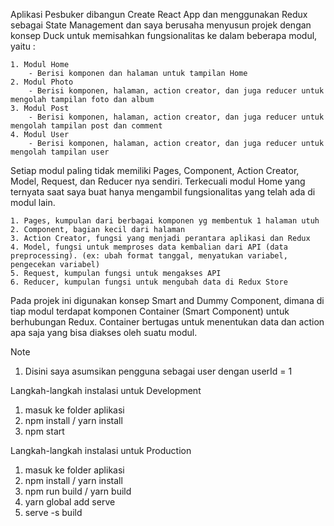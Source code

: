 Aplikasi Pesbuker dibangun Create React App dan menggunakan Redux sebagai State Management dan saya berusaha menyusun projek
dengan konsep Duck untuk memisahkan fungsionalitas ke dalam beberapa modul, yaitu :

    1. Modul Home
        - Berisi komponen dan halaman untuk tampilan Home
    2. Modul Photo 
        - Berisi komponen, halaman, action creator, dan juga reducer untuk mengolah tampilan foto dan album
    3. Modul Post
        - Berisi komponen, halaman, action creator, dan juga reducer untuk mengolah tampilan post dan comment
    4. Modul User
        - Berisi komponen, halaman, action creator, dan juga reducer untuk mengolah tampilan user

Setiap modul paling tidak memiliki Pages, Component, Action Creator, Model, Request, dan Reducer nya sendiri. Terkecuali modul Home yang ternyata saat saya buat hanya mengambil fungsionalitas yang telah ada di modul lain.

    1. Pages, kumpulan dari berbagai komponen yg membentuk 1 halaman utuh
    2. Component, bagian kecil dari halaman
    3. Action Creator, fungsi yang menjadi perantara aplikasi dan Redux
    4. Model, fungsi untuk memproses data kembalian dari API (data preprocessing). (ex: ubah format tanggal, menyatukan variabel, pengecekan variabel)
    5. Request, kumpulan fungsi untuk mengakses API
    6. Reducer, kumpulan fungsi untuk mengubah data di Redux Store

Pada projek ini digunakan konsep Smart and Dummy Component, dimana di tiap modul terdapat komponen Container (Smart Component) untuk berhubungan Redux. Container bertugas untuk menentukan data dan action apa saja yang bisa diakses oleh suatu modul.

Note
1. Disini saya asumsikan pengguna sebagai user dengan userId = 1

Langkah-langkah instalasi untuk Development
1. masuk ke folder aplikasi
2. npm install / yarn install
3. npm start

Langkah-langkah instalasi untuk Production
1. masuk ke folder aplikasi
2. npm install / yarn install
3. npm run build / yarn build
4. yarn global add serve
5. serve -s build
